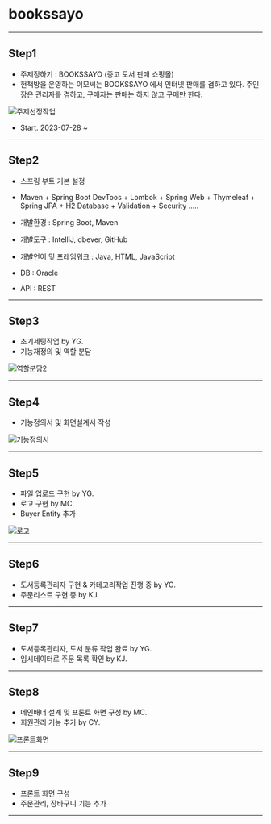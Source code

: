 # bookssayo
***

## Step1
* 주제정하기 : BOOKSSAYO (중고 도서 판매 쇼핑몰)
* 헌책방을 운영하는 이모씨는 BOOKSSAYO 에서 인터넷 판매를 겸하고 있다. 주인장은 관리자를 겸하고, 구매자는 판매는 하지 않고 구매만 한다.


![주제선정작업](https://github.com/kjgit2412/bookssayo/assets/140779367/30f5ed7c-efbd-44fc-9c56-2b8de9fbe5e1)

* Start. 2023-07-28 ~

***

## Step2
* 스프링 부트 기본 설정
* Maven + Spring Boot DevToos + Lombok + Spring Web + Thymeleaf + Spring JPA + H2 Database + Validation + Security .....

* 개발환경 : Spring Boot, Maven
* 개발도구 : IntelliJ, dbever, GitHub  
* 개발언어 및 프레임워크 : Java, HTML, JavaScript
* DB : Oracle
* API : REST

***

## Step3
* 초기세팅작업 by YG.
* 기능재정의 및 역할 분담 

![역할분담2](https://github.com/kjgit2412/bookssayo/assets/140779367/3cec3476-f7be-4867-99fd-11650f6c8367)

***


## Step4
* 기능정의서 및 화면설계서 작성

![기능정의서](https://github.com/kjgit2412/bookssayo/assets/140779367/a1b44113-67c5-4d56-9985-65afb4b8be97)

***


## Step5
* 파일 업로드 구현 by YG.
* 로고 구현 by MC.
* Buyer Entity 추가

![로고](https://github.com/kjgit2412/bookssayo/assets/140779367/127b06bd-3d4a-4ecd-b766-394212a2bca4)


***

## Step6
* 도서등록관리자 구현 & 카테고리작업 진행 중 by YG.
* 주문리스트 구현 중 by KJ.

***

## Step7
* 도서등록관리자, 도서 분류 작업 완료 by YG.
* 임시데이터로 주문 목록 확인 by KJ.

***

## Step8
* 메인배너 설계 및 프론트 화면 구성 by MC.
* 회원관리 기능 추가 by CY.

![프론트화면](https://github.com/kjgit2412/bookssayo/assets/140779367/32282f39-280e-4cd3-91ea-35df5d191b32)

***

## Step9
* 프론트 화면 구성
* 주문관리, 장바구니 기능 추가

***